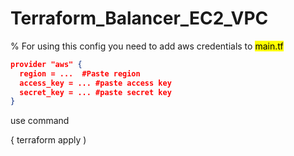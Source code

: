 # Terraform_Balancer_EC2_VPC

% For using this config you need to add aws credentials to <mark>main.tf</mark>

```json
provider "aws" {
  region = ...  #Paste region
  access_key = ... #paste access key
  secret_key = ... #paste secret key
}
```
use command

{ terraform apply )
